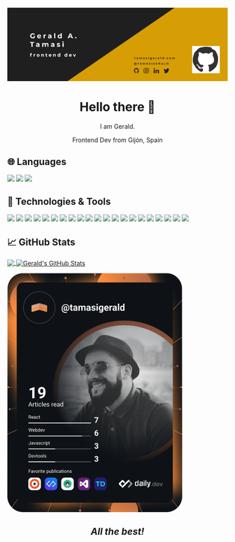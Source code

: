 [![Cover](images/cover.gif)](https://tamasigerald.com)

<h1 align="center">Hello there 👋</h1>
<p align="center">I am Gerald.</p>
<p align="center">Frontend Dev from Gijón, Spain</p>


## &#127760; Languages
<img src="https://img.shields.io/badge/-English-1F1F1F?&style=for-the-badge" />
<img src="https://img.shields.io/badge/-Spanish-1F1F1F?&style=for-the-badge" />
<img src="https://img.shields.io/badge/-Romanian-1F1F1F?&style=for-the-badge" />

## 🔧 Technologies & Tools

<div>
<img src="https://img.shields.io/badge/-ReactJs-1F1F1F?logo=react&logoColor=white&style=for-the-badge" />
<img src="https://img.shields.io/badge/-NextJS-1F1F1F?logo=next.js&logoColor=white&style=for-the-badge" />
<img src="https://img.shields.io/badge/-Angular-1F1F1F?logo=angular&logoColor=white&style=for-the-badge" />
<img src="https://img.shields.io/badge/-VueJS%203-1F1F1F?logo=vue.js&logoColor=white&style=for-the-badge" />
<img src="https://img.shields.io/badge/-Typescript-1F1F1F?logo=typescript&logoColor=white&style=for-the-badge" />
<img src="https://img.shields.io/badge/-scss-1F1F1F?logo=sass&logoColor=white&style=for-the-badge" />
<img src="https://img.shields.io/badge/-styled%20components-1F1F1F?logo=styledcomponents&logoColor=white&style=for-the-badge" />
<img src="https://img.shields.io/badge/-redux-1F1F1F?logo=redux&logoColor=white&style=for-the-badge" />
<img src="https://img.shields.io/badge/-nodejs-1F1F1F?logo=node.js&logoColor=white&style=for-the-badge" />
<img src="https://img.shields.io/badge/-express-1F1F1F?logo=express&logoColor=white&style=for-the-badge" />
<img src="https://img.shields.io/badge/-vscode-1F1F1F?logo=visualstudio&logoColor=white&style=for-the-badge" />
<img src="https://img.shields.io/badge/-vite-1F1F1F?logo=vite&logoColor=white&style=for-the-badge" />
<img src="https://img.shields.io/badge/-vercel-1F1F1F?logo=vercel&logoColor=white&style=for-the-badge" />
<img src="https://img.shields.io/badge/-netlify-1F1F1F?logo=netlify&logoColor=white&style=for-the-badge" />
<img src="https://img.shields.io/badge/-github-1F1F1F?logo=github&logoColor=white&style=for-the-badge" />
<img src="https://img.shields.io/badge/-mongodb-1F1F1F?logo=mongodb&logoColor=white&style=for-the-badge" />
<img src="https://img.shields.io/badge/-PostgreSQL-1F1F1F?logo=postgresql&logoColor=white&style=for-the-badge" />
<img src="https://img.shields.io/badge/-strapi-1F1F1F?logo=strapi&logoColor=white&style=for-the-badge" />
<img src="https://img.shields.io/badge/-openlayers-1F1F1F?logo=openlayers&logoColor=white&style=for-the-badge" />
<img src="https://img.shields.io/badge/-figma-1F1F1F?logo=figma&logoColor=white&style=for-the-badge" />
<img src="https://img.shields.io/badge/-d3.js-1F1F1F?logo=d3dotjs&logoColor=white&style=for-the-badge" />

</div>

## &#x1f4c8; GitHub Stats

<a href="https://github.com/tamasigerald">
  <img align="center" src="https://github-readme-stats.vercel.app/api/top-langs/?username=tamasigerald&hide=java,html,tex&title_color=e2e2e2&text_color=797d81&icon_color=d69e04&bg_color=1F1F1F&langs_count=3" />
</a>
<a href="https://github.com/tamasigerald">
  <img align="center" src="https://github-readme-stats.vercel.app/api?username=tamasigerald&show_icons=true&line_height=27&count_private=true&title_color=e2e2e2&text_color=797d81&icon_color=d69e04&bg_color=1F1F1F" alt="Gerald's GitHub Stats" />
</a>

<a href="https://app.daily.dev/DailyDevTips"><img src="https://github.com/tamasigerald/tamasigerald/blob/main/devcard.svg" width="400" alt="Gerald's Dev Card"/></a>


<h2 align="center"><i>All the best!</i></h2>

<!--
**tamasigerald/tamasigerald** is a ✨ _special_ ✨ repository because its `README.md` (this file) appears on your GitHub profile.

Here are some ideas to get you started:

- 🔭 I’m currently working on ...
- 🌱 I’m currently learning ...
- 👯 I’m looking to collaborate on ...
- 🤔 I’m looking for help with ...
- 💬 Ask me about ...
- 📫 How to reach me: ...
- 😄 Pronouns: ...
- ⚡ Fun fact: ...
-->
